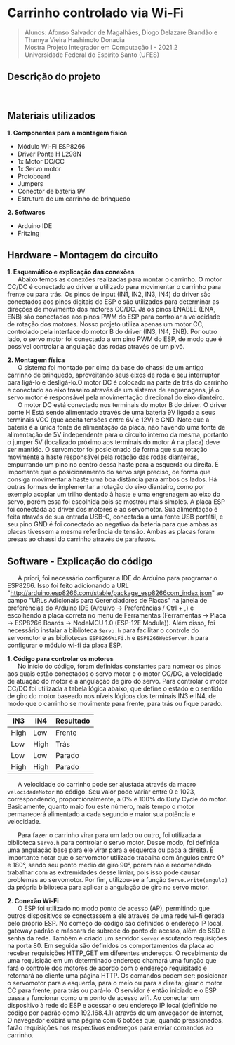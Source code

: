 # Carrinho controlado via Wi-Fi
> Alunos: Afonso Salvador de Magalhães, Diogo Delazare Brandão e Thamya Vieira Hashimoto Donadia   
Mostra Projeto Integrador em Computação I - 2021.2  
Universidade Federal do Espírito Santo (UFES) 

## Descrição do projeto 
&nbsp;&nbsp;&nbsp;&nbsp;&nbsp;&nbsp;

## Materiais utilizados 
**1. Componentes para a montagem física**
   - Módulo Wi-Fi ESP8266
   - Driver Ponte H L298N
   - 1x Motor DC/CC
   - 1x Servo motor 
   - Protoboard 
   - Jumpers
   - Conector de bateria 9V
   - Estrutura de um carrinho de brinquedo 

**2. Softwares**
   - Arduino IDE
   - Fritzing
    
## Hardware - Montagem do circuito 
**1. Esquemático e explicação das conexões**  
&nbsp;&nbsp;&nbsp;&nbsp;&nbsp;&nbsp;Abaixo temos as conexões realizadas para montar o carrinho. O motor CC/DC é conectado ao driver e utilizado para movimentar o carrinho para frente ou para trás. Os pinos de input (IN1, IN2, IN3, IN4) do driver são conectados aos pinos digitais do ESP e são utilizados para determinar as direções de movimento dos motores CC/DC. Já os pinos ENABLE (ENA, ENB) são conectados aos pinos PWM do ESP para controlar a velocidade de rotação dos motores. Nosso projeto utiliza apenas um motor CC, controlado pela interface do motor B do driver (IN3, IN4, ENB). Por outro lado, o servo motor foi conectado a um pino PWM do ESP, de modo que é possível controlar a angulação das rodas através de um pivô.  



**2. Montagem física**  
&nbsp;&nbsp;&nbsp;&nbsp;&nbsp;&nbsp;O sistema foi montado por cima da base do chassi de um antigo carrinho de brinquedo, aproveitando seus eixos de roda e seu interruptor para ligá-lo e desligá-lo.O motor DC é colocado na parte de trás do carrinho e conectado ao eixo traseiro através de um sistema de engrenagens, já o servo motor é responsável pela movimentação direcional do eixo dianteiro.
&nbsp;&nbsp;&nbsp;&nbsp;&nbsp;&nbsp;O motor DC está conectado nos terminais do motor B do driver. O driver ponte H Está sendo alimentado através de uma bateria 9V ligada a seus terminais VCC (que aceita tensões entre 6V e 12V) e GND. Note que a bateria é a única fonte de alimentação da placa, não havendo uma fonte de alimentação de 5V independente para o circuito interno da mesma, portanto o jumper 5V (localizado próximo aos terminais do motor A na placa) deve ser mantido.
O servomotor foi posicionado de forma que sua rotação movimente a haste responsável pela rotação das rodas dianteiras, empurrando um pino no centro dessa haste para a esquerda ou direita. É importante que o posicionamento do servo seja preciso, de forma que consiga movimentar a haste uma boa distância para ambos os lados.
Há outras formas de implementar a rotação do eixo dianteiro, como por exemplo acoplar um trilho dentado à haste e uma engrenagem ao eixo do servo, porém essa foi escolhida pois se mostrou mais simples.
A placa ESP foi conectada ao driver dos motores e ao servomotor. Sua alimentação é feita através de sua entrada USB-C, conectada a uma fonte USB portátil, e seu pino GND é foi conectado ao negativo da bateria para que ambas as placas tivessem a mesma referência de tensão.
Ambas as placas foram presas ao chassi do carrinho através de parafusos.


## Software - Explicação do código  
&nbsp;&nbsp;&nbsp;&nbsp;&nbsp;&nbsp;A priori, foi necessário configurar a IDE do Arduino para programar o ESP8266. Isso foi feito adicionando a URL "http://arduino.esp8266.com/stable/package_esp8266com_index.json" ao campo "URLs Adicionais para Gerenciadores de Placas" na janela de preferências do Arduino IDE (Arquivo -> Preferências / Ctrl + ,) e escolhendo a placa correta no menu de Ferramentas (Ferramentas -> Placa -> ESP8266 Boards -> NodeMCU 1.0 (ESP-12E Module)).
Além disso, foi necessário instalar a biblioteca ```Servo.h``` para facilitar o controle do servomotor e as bibliotecas ```ESP8266WiFi.h``` e ```ESP8266WebServer.h``` para configurar o módulo wi-fi da placa ESP.

**1. Código para controlar os motores**  
&nbsp;&nbsp;&nbsp;&nbsp;&nbsp;&nbsp;No início do código, foram definidas constantes para nomear os pinos aos quais estão conectados o servo motor e o motor CC/DC, a velocidade de atuação do motor e a angulação de giro do servo.
Para controlar o motor CC/DC foi utilizada a tabela lógica abaixo, que define o estado e o sentido de giro do motor baseado nos níveis lógicos dos terminais IN3 e IN4, de modo que o carrinho se movimente para frente, para trás ou fique parado.

|  IN3  |  IN4  | Resultado |
|-------|-------|-----------|
|  High |  Low  | Frente    |
|  Low  |  High | Trás      |
|  Low  |  Low  | Parado    |
|  High |  High | Parado    |

&nbsp;&nbsp;&nbsp;&nbsp;&nbsp;&nbsp;A velocidade do carrinho pode ser ajustada através da macro ```velocidadeMotor``` no código. Seu valor pode variar entre 0 e 1023, correspondendo, proporcionalmente, a 0% e 100% do Duty Cycle do motor. Basicamente, quanto maio fou este número, mais tempo o motor permanecerá alimentado a cada segundo e maior sua potência e velocidade.

&nbsp;&nbsp;&nbsp;&nbsp;&nbsp;&nbsp;Para fazer o carrinho virar para um lado ou outro, foi utilizada a biblioteca ```Servo.h``` para controlar o servo motor. Desse modo, foi definida uma angulação base para ele virar para a esquerda ou pada a direita. É importante notar que o servomotor utilizado trabalha com ângulos entre 0° e 180°, sendo seu ponto médio de giro 90°, porém não é recomendado trabalhar com as extremidades desse limiar, pois isso pode causar problemas ao servomotor. Por fim, utilizou-se a função ```Servo.write(angulo)``` da própria biblioteca para aplicar a angulação de giro no servo motor.

**2. Conexão Wi-Fi**  
&nbsp;&nbsp;&nbsp;&nbsp;&nbsp;&nbsp;O ESP foi utilizado no modo ponto de acesso (AP), permitindo que outros dispositivos se conectassem a ele através de uma rede wi-fi gerada pelo próprio ESP.
No começo do código são definidos o endereço IP local, gateway padrão e máscara de subrede do ponto de acesso, além de SSD e senha da rede. Também é criado um servidor ```server``` escutando requisições na porta 80.
Em seguida são definidos os comportamentos da placa ao receber requisições HTTP_GET em diferentes endereços. O recebimento de uma requisição em um determinado endereço chamará uma função que fará o controle dos motores de acordo com o endereço requisitado e retornará ao cliente uma página HTTP.
Os comandos podem ser: posicionar o servomotor para a esquerda, para o meio ou para a direita; girar o motor CC para frente, para trás ou pará-lo.
O servidor é então iniciado e o ESP passa a funcionar como um ponto de acesso wifi.
Ao conectar um dispositivo à rede do ESP e acessar o seu endereço IP local (definido no código por padrão como 192.168.4.1) através de um anvegador de internet, O navegador exibirá uma página com 6 botões que, quando pressionados, farão requisições nos respectivos endereços para enviar comandos ao carrinho.
